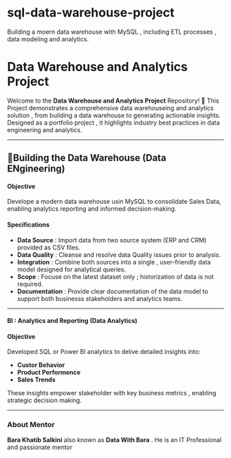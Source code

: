 # sql-data-warehouse-project
Building a moern data warehouse with MySQL , including ETL processes , data modeling and analytics.

# Data Warehouse and Analytics Project 
Welcome to the  **Data Warehouse and Analytics Project** Repository! 🚀
This Project demonstrates a comprehensive data warehouseing and analytics solution , from building a data warehouse to generating actionable insights. Designed as a portfolio project , it highlights industry best practices in data engineering and analytics.

---

## 🚀Building the Data Warehouse (Data ENgineering)

#### Objective 
Develope a modern data warehouse usin MySQL to consolidate Sales Data, enabling analytics reporting and informed decision-making.


#### Specifications
- **Data Source** : Import data from two source system (ERP and CRM) provided as CSV files.
- **Data Quality** : Cleanse and resolve data Quality issues prior to analysis.
- **Integration** : Combine both sources into a single , user-friendly data model designed for analytical queries.
- **Scope** : Focuse on the latest dataset only ; historization of data is not required.
- **Documentation** : Provide clear documentation of the data model to support both businesss stakeholders and analytics teams.

---

#### BI : Analytics and Reporting (Data Analytics)

#### Objective 
Developed SQL or Power BI analytics to delive detailed insights into:
- **Custor Behavior**
- **Product Performence**
- **Sales Trends**

These insights empower stakeholder with key business metrics , enabling strategic decision making.

---

### About Mentor 

**Bara Khatib Salkini** also known as **Data With Bara** . He is an IT Professional and passionate mentor 
